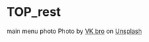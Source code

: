 # TOP_rest

main menu photo Photo by <a href="https://unsplash.com/@steven__chan?utm_content=creditCopyText&utm_medium=referral&utm_source=unsplash">VK bro</a> on <a href="https://unsplash.com/photos/oyster-dish-_79ZJS8pV70?utm_content=creditCopyText&utm_medium=referral&utm_source=unsplash">Unsplash</a>
      